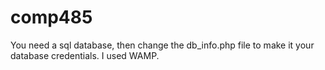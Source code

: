 # comp485

You need a sql database, then change the db_info.php file to make it your database credentials.
I used WAMP.
